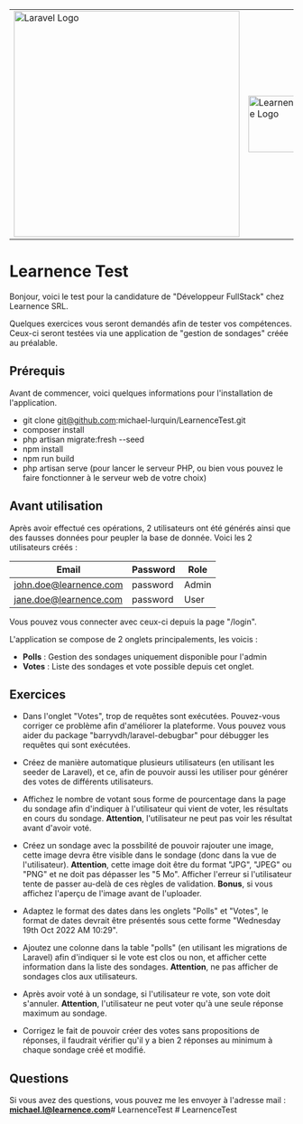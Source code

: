 <table align="center">
    <tr>
        <td valign="center">
            <img src="https://raw.githubusercontent.com/laravel/art/master/logo-lockup/5%20SVG/2%20CMYK/1%20Full%20Color/laravel-logolockup-cmyk-red.svg" width="400" alt="Laravel Logo">
        </td>
        <td valign="center">
            <img src="https://learnence.com/storage/logos/logo-learnence.jpg" width="100" alt="Learnence Logo">
        </td>
    </tr>
</table>

# Learnence Test

Bonjour, voici le test pour la candidature de "Développeur FullStack" chez Learnence SRL.

Quelques exercices vous seront demandés afin de tester vos compétences. Ceux-ci seront testées via une application de "gestion de sondages" créée au préalable.

## Prérequis

Avant de commencer, voici quelques informations pour l'installation de l'application.

- git clone git@github.com:michael-lurquin/LearnenceTest.git
- composer install
- php artisan migrate:fresh --seed
- npm install
- npm run build
- php artisan serve (pour lancer le serveur PHP, ou bien vous pouvez le faire fonctionner à le serveur web de votre choix)

## Avant utilisation

Après avoir effectué ces opérations, 2 utilisateurs ont été générés ainsi que des fausses données pour peupler la base de donnée. Voici les 2 utilisateurs créés :

| Email                  | Password | Role  |
|------------------------|----------|-------|
| john.doe@learnence.com | password | Admin |
| jane.doe@learnence.com | password | User  |

Vous pouvez vous connecter avec ceux-ci depuis la page "/login".

L'application se compose de 2 onglets principalements, les voicis :

- **Polls** : Gestion des sondages uniquement disponible pour l'admin
- **Votes** : Liste des sondages et vote possible depuis cet onglet.

## Exercices

- Dans l'onglet "Votes", trop de requêtes sont exécutées. Pouvez-vous corriger ce problème afin d'améliorer la plateforme. Vous pouvez vous aider du package "barryvdh/laravel-debugbar" pour débugger les requêtes qui sont exécutées.

- Créez de manière automatique plusieurs utilisateurs (en utilisant les seeder de Laravel), et ce, afin de pouvoir aussi les utiliser pour générer des votes de différents utilisateurs.

- Affichez le nombre de votant sous forme de pourcentage dans la page du sondage afin d'indiquer à l'utilisateur qui vient de voter, les résultats en cours du sondage. **Attention**, l'utilisateur ne peut pas voir les résultat avant d'avoir voté.

- Créez un sondage avec la possbilité de pouvoir rajouter une image, cette image devra être visible dans le sondage (donc dans la vue de l'utilisateur). **Attention**, cette image doit être du format "JPG", "JPEG" ou "PNG" et ne doit pas dépasser les "5 Mo". Afficher l'erreur si l'utilisateur tente de passer au-delà de ces règles de validation. **Bonus**, si vous affichez l'aperçu de l'image avant de l'uploader.

- Adaptez le format des dates dans les onglets "Polls" et "Votes", le format de dates devrait être présentés sous cette forme "Wednesday 19th Oct 2022 AM 10:29".

- Ajoutez une colonne dans la table "polls" (en utilisant les migrations de Laravel) afin d'indiquer si le vote est clos ou non, et afficher cette information dans la liste des sondages. **Attention**, ne pas afficher de sondages clos aux utilisateurs.

- Après avoir voté à un sondage, si l'utilisateur re vote, son vote doit s'annuler. **Attention**, l'utilisateur ne peut voter qu'à une seule réponse maximum au sondage.

- Corrigez le fait de pouvoir créer des votes sans propositions de réponses, il faudrait vérifier qu'il y a bien 2 réponses au minimum à chaque sondage créé et modifié.

## Questions

Si vous avez des questions, vous pouvez me les envoyer à l'adresse mail : **michael.l@learnence.com**#   L e a r n e n c e T e s t  
 #   L e a r n e n c e T e s t  
 